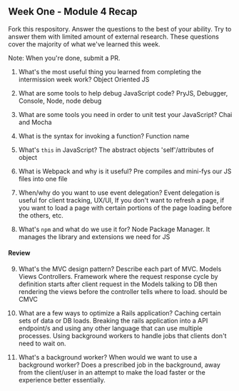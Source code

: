 ## Week One - Module 4 Recap

Fork this respository. Answer the questions to the best of your ability. Try to answer them with limited amount of external research. These questions cover the majority of what we've learned this week. 

Note: When you're done, submit a PR. 

1. What's the most useful thing you learned from completing the intermission week work?
  Object Oriented JS
  
2. What are some tools to help debug JavaScript code?
 PryJS, Debugger, Console, Node, node debug
 
3. What are some tools you need in order to unit test your JavaScript?
 Chai and Mocha
 
4. What is the syntax for invoking a function?
  Function name

5. What's `this` in JavaScript?
  The abstract objects 'self'/attributes of object
  
6. What is Webpack and why is it useful?
  Pre compiles and mini-fys our JS files into one file
  
7. When/why do you want to use event delegation?
  Event delegation is useful for client tracking, UX/UI, If you don't want to refresh a page, if you want to load a page with certain portions of the page loading before the others, etc.
  
8. What's `npm` and what do we use it for?
Node Package Manager.  It manages the library and extensions we need for JS 

#### Review  
9. What's the MVC design pattern? Describe each part of MVC.
  Models Views Controllers. Framework where the request response cycle by definition starts after client request in the Models talking to DB then rendering the views before the controller tells where to load.  should be CMVC
  
10. What are a few ways to optimize a Rails application?
  Caching certain sets of data or DB loads.  Breaking the rails application into a API endpoint/s and using any other language that can use multiple processes. Using background workers to handle jobs that clients don't need to wait on.
  
11. What's a background worker? When would we want to use a background worker?
  Does a prescribed job in the background, away from the client/user in an attempt to make the load faster or the experience better essentially.

